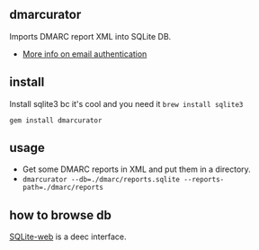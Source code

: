 ## dmarcurator

Imports DMARC report XML into SQLite DB.

- [More info on email authentication](https://jl.ly/Email/authcheat.html)

## install

Install sqlite3 bc it's cool and you need it
`brew install sqlite3`

`gem install dmarcurator`

## usage

- Get some DMARC reports in XML and put them in a directory.
- `dmarcurator --db=./dmarc/reports.sqlite --reports-path=./dmarc/reports`

## how to browse db

[SQLite-web](https://github.com/coleifer/sqlite-web) is a deec interface.
